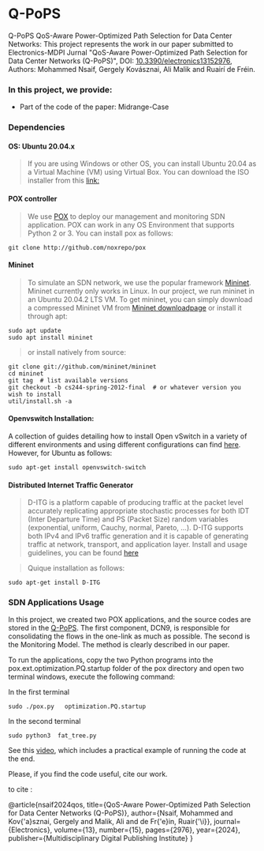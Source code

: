 # Q-PoPS
Q-PoPS QoS-Aware Power-Optimized Path Selection for Data Center Networks: This project represents the work in our paper submitted to Electronics-MDPI Jurnal "QoS-Aware Power-Optimized Path Selection for Data Center Networks (Q-PoPS)",  DOI: [10.3390/electronics13152976](https://doi.org/10.3390/electronics13152976), Authors: Mohammed Nsaif, Gergely Kovásznai, Ali Malik and Ruairí de Fréin.

### In this project, we provide:

- Part of the code of the paper: Midrange-Case

### Dependencies

#### OS: Ubuntu 20.04.x

>  If you are using Windows or other OS, you can install Ubuntu 20.04 as a Virtual Machine (VM) using Virtual Box. You can download the ISO installer from this [link:](https://www.ubuntu.com/download/desktop)

####  POX controller

> We use [POX](https://github.com/noxrepo/pox) to deploy our management and monitoring SDN application. POX can work in any OS Environment that supports Python 2 or 3. You can install pox as follows:
```
git clone http://github.com/noxrepo/pox
```

#### Mininet

> To simulate an SDN network, we use the popular framework [Mininet](http://mininet.org/). Mininet currently only works in Linux. In our project, we run mininet in an Ubuntu 20.04.2 LTS VM. To get mininet, you can simply download a compressed Mininet VM from [Mininet downloadpage](https://github.com/mininet/mininet/wiki/Mininet-VM-Images) or install it through apt: 
```
sudo apt update 
sudo apt install mininet
```
> or install natively from source:
```
git clone git://github.com/mininet/mininet
cd mininet
git tag  # list available versions
git checkout -b cs244-spring-2012-final  # or whatever version you wish to install
util/install.sh -a
```

#### Openvswitch Installation: 
A collection of guides detailing how to install Open vSwitch in a variety of different environments and using different configurations can find [here](https://docs.openvswitch.org/en/latest/intro/install/). However, for Ubuntu as follows:

```
sudo apt-get install openvswitch-switch
```

#### Distributed Internet Traffic Generator
> D-ITG is a platform capable of producing traffic at the packet level accurately replicating appropriate stochastic processes for both IDT (Inter Departure Time) and PS (Packet Size) random variables (exponential, uniform, Cauchy, normal, Pareto, ...).
D-ITG supports both IPv4 and IPv6 traffic generation and it is capable of generating traffic at network, transport, and application layer.
Install and usage guidelines, you can be found [here](https://traffic.comics.unina.it/software/ITG/)

> Quique installation as follows:

```
sudo apt-get install D-ITG
```


### SDN Applications Usage

In this project, we created two POX applications, and the source codes are stored in the  [Q-PoPS](https://github.com/nsaif86/Q_PoPS.git). The first component, DCN9, is responsible for consolidating the flows in the one-link as much as possible. The second is the Monitoring Model. The method is clearly described in our paper.



To run the applications, copy the two Python programs into the pox.ext.optimization.PQ.startup folder of the pox directory and open two terminal windows, execute the following command:

In the first terminal
```
sudo ./pox.py   optimization.PQ.startup

```
In the second terminal
```
sudo python3  fat_tree.py
```
See this [video](https://encyclopedia.pub/video/video_detail/1334), which includes a practical example of running the code at the end.

Please, if you find the code useful, cite our work.

to cite :

@article{nsaif2024qos,
  title={QoS-Aware Power-Optimized Path Selection for Data Center Networks (Q-PoPS)},
  author={Nsaif, Mohammed and Kov{\'a}sznai, Gergely and Malik, Ali and de Fr{\'e}in, Ruair{\'\i}},
  journal={Electronics},
  volume={13},
  number={15},
  pages={2976},
  year={2024},
  publisher={Multidisciplinary Digital Publishing Institute}
}

